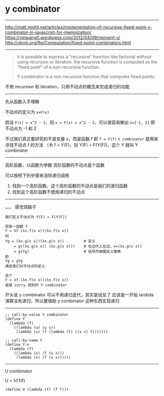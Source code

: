 # y combinator

---

http://matt.might.net/articles/implementation-of-recursive-fixed-point-y-combinator-in-javascript-for-memoization/
https://yinwang0.wordpress.com/2012/04/09/reinvent-y/
http://okmij.org/ftp/Computation/fixed-point-combinators.html

---

> it is possible to express a "recursive" function like factorial without using recursion or iteration.
> the recursive function is computed as the "fixed point" of a non-recursive function.

> Y combinator is a non-recursive function that computes fixed points

不用 recursion 和 iteration，只用不动点的概念来完成递归的功能

---

先从函数入手理解

不动点的定义为 `x=F(x)`

假设 `F(x) = x^2 - 2`，则 `x = F(x) = x^2 - 2`，可以很容易解出 `x={-1, 2}`
即不动点为 -1 和 2

不过我们真正要研究的不是变量 x，而是函数 f
即 `f = F(f)`
`Y combinator` 是用来寻找不动点 f 的方法
（令 f = Y(F)，则 Y(F) = F(Y(F))，这个 Y 就叫 Y combinator

---

高阶函数，以函数为参数
高阶函数的不动点是个函数

可以按照下列步骤来消除递归调用
1. 找到一个高阶函数，这个高阶函数的不动点是我们的递归函数
2. 找到这个高阶函数不使用递归的不动点

---

。。。
感觉烧脑子

```
我们定义不动点为 Y(F) = F(Y(F))

现有一函数 Y
Y = λf.(λx.f(x x))(λx.f(x x))
则
Yg = (λx.g(x x))(λx.g(x x))			# 定义
	= g((λx.g(x x)) (λx.g(x x)))	# 右边代入左边，x=(λx.g(x x))
	= g(Yg)							# 括号内根据定义替换
即
Yg = gYg
满足我们对不动点的定义

这个
Y = λf.(λx.f(x x))(λx.f(x x))
就是 curry 找到的 Y combinator
```

开头说 y combinator 可以不用递归迭代，其实是说反了
应该是一开始 lambda 演算没有递归，所以要借助 y combinator 这种东西实现递归

---

```
;; call-by-value Y combinator
(define Y
  (lambda (f)
    ((lambda (u) (u u))
     (lambda (x) (f (lambda (t) ((x x) t)))))))

;; call-by-name Y
(define Y-n
  (lambda (f)
    ((lambda (x) (f (x x)))
     (lambda (x) (f (x x))))))
```

---

U combinator

U = λf.f(f)

`(define U (lambda (f) (f f)))`
